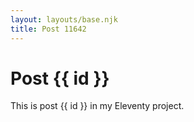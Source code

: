 ```yaml
---
layout: layouts/base.njk
title: Post 11642
---
```


# Post {{ id }}

This is post {{ id }} in my Eleventy project.
